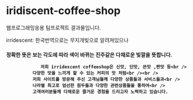 # iridiscent-coffee-shop
웹프로그래밍응용 팀프로젝트 결과물입니다.

irridescent: 한국번역으로는 무지개빛으로 알려져있으나</h3>
            <h4>
              정확한 뜻은 보는 각도에 따라 색이 바뀌는 진주같은 다채로운 빛깔을
              뜻합니다.
              
                 저희 irridescent coffeeshop은 신맛, 단맛, 쓴맛 ,짠맛 등<br />
              다양한 맛을 느끼게 할 수 있는 커피의 맛 처럼<br /><br />
              저희 사이트를 방문해 주신 고객님들께 다양한 상품들과 서비스들과<br />
              나라별 최고로 엄선한 원두들과 다양한 관련상품들을 통하여<br />
              고객여러분들께 다채로운 즐거운 경험을 드리고자 노력하고 있습니다.
              
